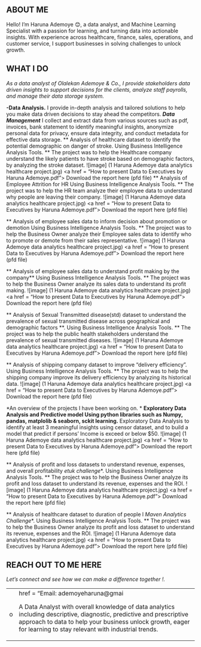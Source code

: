 ## ABOUT ME
Hello! I’m Haruna Ademoye 😊, a data analyst, and Machine Learning Specialist with a passion for learning, and turning data into actionable insights. With experience across healthcare, finance, sales, operations, and customer service, I support businesses in solving challenges to unlock growth. 

## WHAT I DO
*As a data analyst of Olalekan Ademoye & Co., I provide stakeholders data driven insights to support decisions for the clients, analyze staff payrolls, and manage their data storage system.*

**-Data Analysis.**
I provide in-depth analysis and tailored solutions to help you make data driven decisions to stay ahead the competitors. 
**_Data Management_**
I collect and extract data from various sources such as pdf, invoices, bank statement to identify meaningful insights, anonymize personal data for privacy, ensure data integrity, and conduct metadata for effective data storage.
** Analysis of healthcare dataset to identify the potential demographic on danger of stroke. Using Business Intelligence Analysis Tools. ** 
The project was to help the Healthcare company understand the likely patients to have stroke based on demographic factors, by analyzing the stroke dataset.
![image] (1 Haruna Ademoye data analytics healthcare project.jpg)
<a href = “How to present Data to Executives by Haruna Ademoye.pdf”> Download the report here (pfd file)</a>
** Analysis of Employee Attrition for HR Using Business Intelligence Analysis Tools. ** 
The project was to help the HR team analyze their employee data to understand why people are leaving their company. 
![image] (1 Haruna Ademoye data analytics healthcare project.jpg)
<a href = “How to present Data to Executives by Haruna Ademoye.pdf”> Download the report here (pfd file)</a>

** Analysis of employee sales data to inform decision about promotion or demotion Using Business Intelligence Analysis Tools. ** 
The project was to help the Business Owner analyze their Employee sales data to identify who to promote or demote from their sales representative.
![image] (1 Haruna Ademoye data analytics healthcare project.jpg)
<a href = “How to present Data to Executives by Haruna Ademoye.pdf”> Download the report here (pfd file)</a>

** Analysis of employee sales data to understand profit making by the company** Using Business Intelligence Analysis Tools. ** 
The project was to help the Business Owner analyze its sales data to understand its profit making.
![image] (1 Haruna Ademoye data analytics healthcare project.jpg)
<a href = “How to present Data to Executives by Haruna Ademoye.pdf”> Download the report here (pfd file)</a>

** Analysis of Sexual Transmitted disease(std) dataset to understand the prevalence of sexual transmitted disease across geographical and demographic factors **. Using Business Intelligence Analysis Tools. ** 
The project was to help the public health stakeholders understand the prevalence of sexual transmitted diseases.
![image] (1 Haruna Ademoye data analytics healthcare project.jpg)
<a href = “How to present Data to Executives by Haruna Ademoye.pdf”> Download the report here (pfd file)</a>


** Analysis of shipping company dataset to improve “delivery efficiency”. Using Business Intelligence Analysis Tools. ** 
The project was to help the shipping company improve its delivery efficiency by analyzing its historical data.
![image] (1 Haruna Ademoye data analytics healthcare project.jpg)
<a href = “How to present Data to Executives by Haruna Ademoye.pdf”> Download the report here (pfd file)</a>

*An overview of the projects I have been working on. *
**Exploratory Data Analysis and Predictive model Using python libraries such as Numpy, pandas, matplolib & seaborn,  sckit learning.** 
Exploratory Data Analysis to identify at least 3 meaningful insights using censor dataset, and to build a model that predict if persons’ Income is exceed or below $50. 
![image] (1 Haruna Ademoye data analytics healthcare project.jpg)
<a href = “How to present Data to Executives by Haruna Ademoye.pdf”> Download the report here (pfd file)</a>

** Analysis of profit and loss datasets to understand revenue, expenses, and overall profitability *etuk challenge**. Using Business Intelligence Analysis Tools. ** 
The project was to help the Business Owner analyze its profit and loss dataset to understand its revenue, expenses and the ROI.
![image] (1 Haruna Ademoye data analytics healthcare project.jpg)
<a href = “How to present Data to Executives by Haruna Ademoye.pdf”> Download the report here (pfd file)</a>

** Analysis of healthcare dataset to duration of people l *Maven Analytics Challenge**. Using Business Intelligence Analysis Tools. ** 
The project was to help the Business Owner analyze its profit and loss dataset to understand its revenue, expenses and the ROI.
![image] (1 Haruna Ademoye data analytics healthcare project.jpg)
<a href = “How to present Data to Executives by Haruna Ademoye.pdf”> Download the report here (pfd file)</a>

## REACH OUT TO ME HERE
*Let’s connect and see how we can make a difference together !.*
<table>
<Tbody>
<tr>
	<td>o</td>
	<td><a>
href = “Email: <ademoyeharuna@gmail”> ademoyeharuna@gmai

    

A Data Analyst with overall knowledge of data analytics including descriptive, diagnostic, predictive and prescriptive approach to data to help your business unlock growth, eager for learning to stay relevant with industrial trends.  
